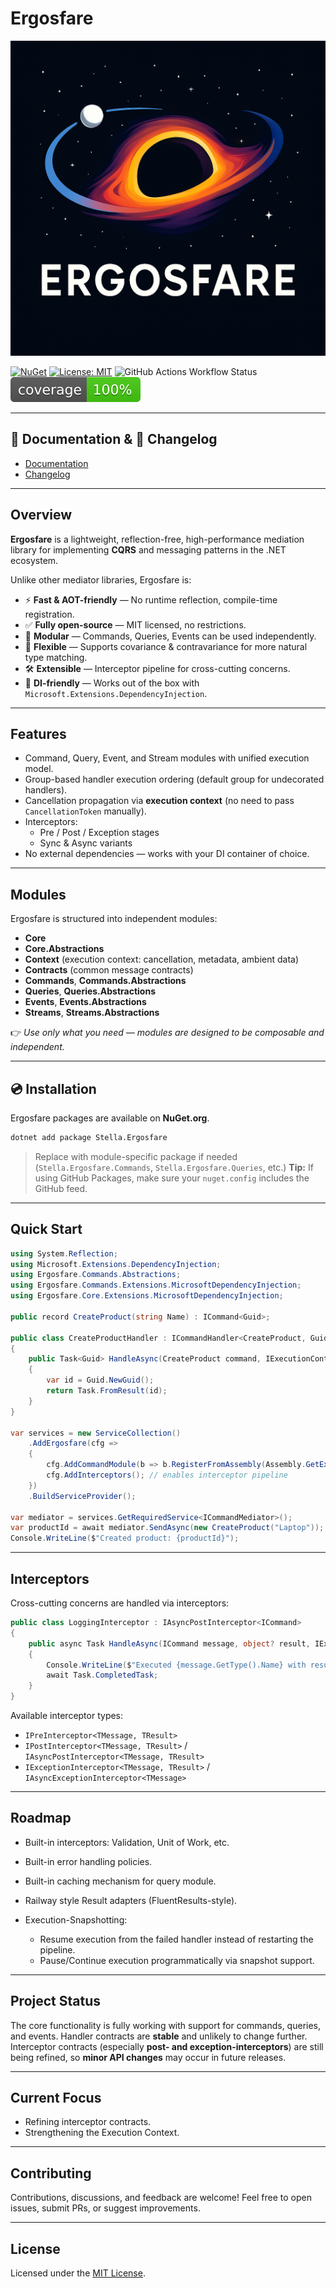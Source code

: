 
# Ergosfare

![Ergosfare Logo](./7101c7df-6cac-4b25-994a-60e2adbdc546.png)

[![NuGet](https://img.shields.io/nuget/v/Stella.Ergosfare.svg)](https://www.nuget.org/packages/Stella.Ergosfare)
[![License: MIT](https://img.shields.io/badge/License-MIT-blue.svg)](LICENSE)
![GitHub Actions Workflow Status](https://img.shields.io/github/actions/workflow/status/stellayazilim/ergosfare/coverage_tests.yml?label=tests)
[![Coverage](./.badges/main/coverage.svg)](./coverage/coverage.cobertura.xml)

---

## 📖 Documentation & 📜 Changelog

- [Documentation](https://stellayazilim.github.io/Ergosfare.Docs)  
- [Changelog](https://stellayazilim.github.io/ergosfare.changelog)

---

## Overview

**Ergosfare** is a lightweight, reflection-free, high-performance mediation library for implementing **CQRS** and messaging patterns in the .NET ecosystem.  

Unlike other mediator libraries, Ergosfare is:

- ⚡ **Fast & AOT-friendly** — No runtime reflection, compile-time registration.  
- ✅ **Fully open-source** — MIT licensed, no restrictions.  
- 🧩 **Modular** — Commands, Queries, Events can be used independently.  
- 🔄 **Flexible** — Supports covariance & contravariance for more natural type matching.  
- 🛠 **Extensible** — Interceptor pipeline for cross-cutting concerns.  
- 🔗 **DI-friendly** — Works out of the box with `Microsoft.Extensions.DependencyInjection`.  

---

## Features

- Command, Query, Event, and Stream modules with unified execution model.  
- Group-based handler execution ordering (default group for undecorated handlers).  
- Cancellation propagation via **execution context** (no need to pass `CancellationToken` manually).  
- Interceptors:
  - Pre / Post / Exception stages  
  - Sync & Async variants  
- No external dependencies — works with your DI container of choice.  

---

## Modules

Ergosfare is structured into independent modules:

- **Core**  
- **Core.Abstractions**  
- **Context** (execution context: cancellation, metadata, ambient data)  
- **Contracts** (common message contracts)  
- **Commands**, **Commands.Abstractions**  
- **Queries**, **Queries.Abstractions**  
- **Events**, **Events.Abstractions**  
- **Streams**, **Streams.Abstractions**  

👉 *Use only what you need — modules are designed to be composable and independent.*  

---

## 💿 Installation

Ergosfare packages are available on **NuGet.org**.  

```bash
dotnet add package Stella.Ergosfare
````

> Replace with module-specific package if needed (`Stella.Ergosfare.Commands`, `Stella.Ergosfare.Queries`, etc.)
> **Tip:** If using GitHub Packages, make sure your `nuget.config` includes the GitHub feed.

---

## Quick Start

```csharp
using System.Reflection;
using Microsoft.Extensions.DependencyInjection;
using Ergosfare.Commands.Abstractions;
using Ergosfare.Commands.Extensions.MicrosoftDependencyInjection;
using Ergosfare.Core.Extensions.MicrosoftDependencyInjection;

public record CreateProduct(string Name) : ICommand<Guid>;

public class CreateProductHandler : ICommandHandler<CreateProduct, Guid>
{
    public Task<Guid> HandleAsync(CreateProduct command, IExecutionContext context)
    {
        var id = Guid.NewGuid();
        return Task.FromResult(id);
    }
}

var services = new ServiceCollection()
    .AddErgosfare(cfg =>
    {
        cfg.AddCommandModule(b => b.RegisterFromAssembly(Assembly.GetExecutingAssembly()));
        cfg.AddInterceptors(); // enables interceptor pipeline
    })
    .BuildServiceProvider();

var mediator = services.GetRequiredService<ICommandMediator>();
var productId = await mediator.SendAsync(new CreateProduct("Laptop"));
Console.WriteLine($"Created product: {productId}");
```

---

## Interceptors

Cross-cutting concerns are handled via interceptors:

```csharp
public class LoggingInterceptor : IAsyncPostInterceptor<ICommand>
{
    public async Task HandleAsync(ICommand message, object? result, IExecutionContext context)
    {
        Console.WriteLine($"Executed {message.GetType().Name} with result {result}");
        await Task.CompletedTask;
    }
}
```

Available interceptor types:

* `IPreInterceptor<TMessage, TResult>`
* `IPostInterceptor<TMessage, TResult>` / `IAsyncPostInterceptor<TMessage, TResult>`
* `IExceptionInterceptor<TMessage, TResult>` / `IAsyncExceptionInterceptor<TMessage>`

---

## Roadmap

* Built-in interceptors: Validation, Unit of Work, etc.
* Built-in error handling policies.
* Built-in caching mechanism for query module.
* Railway style Result adapters (FluentResults-style).
* Execution-Snapshotting:

    * Resume execution from the failed handler instead of restarting the pipeline.
    * Pause/Continue execution programmatically via snapshot support.

---

## Project Status

The core functionality is fully working with support for commands, queries, and events.
Handler contracts are **stable** and unlikely to change further.
Interceptor contracts (especially **post- and exception-interceptors**) are still being refined, so **minor API changes** may occur in future releases.

---

## Current Focus

* Refining interceptor contracts.
* Strengthening the Execution Context.

---

## Contributing

Contributions, discussions, and feedback are welcome!
Feel free to open issues, submit PRs, or suggest improvements.

---

## License

Licensed under the [MIT License](LICENSE).

